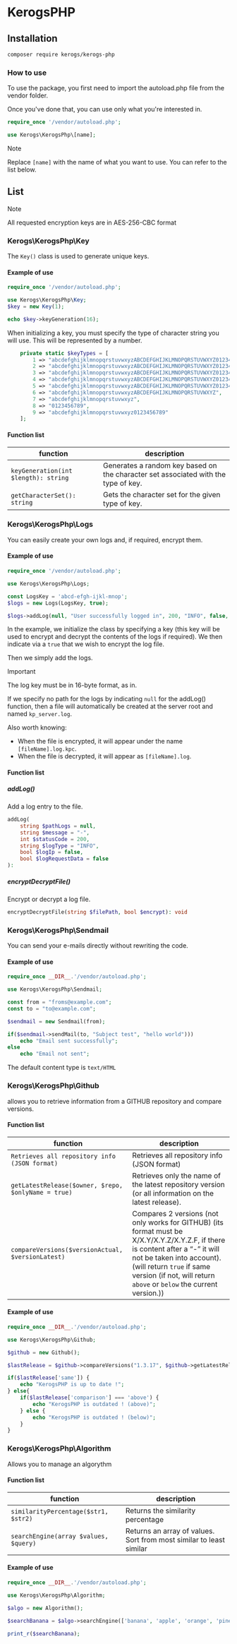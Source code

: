 # KerogsPHP

## Installation

```sh
composer require kerogs/kerogs-php
```

### How to use

To use the package, you first need to import the autoload.php file from the vendor folder.

Once you've done that, you can use only what you're interested in.

```php
require_once '/vendor/autoload.php';

use Kerogs\KerogsPhp\[name];
```

> [!NOTE]
> Replace `[name]` with the name of what you want to use. You can refer to the list below.

## List
> [!NOTE]
> All requested encryption keys are in AES-256-CBC format 

### Kerogs\KerogsPhp\Key

The `Key()` class is used to generate unique keys.

#### Example of use

```php
require_once '/vendor/autoload.php';

use Kerogs\KerogsPhp\Key;
$key = new Key(1);

echo $key->keyGeneration(16);
```

When initializing a key, you must specify the type of character string you will use. This will be represented by a number.

```php
    private static $keyTypes = [
        1 => "abcdefghijklmnopqrstuvwxyzABCDEFGHIJKLMNOPQRSTUVWXYZ0123456789_-( )'!@#$%^&*",
        2 => "abcdefghijklmnopqrstuvwxyzABCDEFGHIJKLMNOPQRSTUVWXYZ0123456789_-( )'!",
        3 => "abcdefghijklmnopqrstuvwxyzABCDEFGHIJKLMNOPQRSTUVWXYZ0123456789_-( )",
        4 => "abcdefghijklmnopqrstuvwxyzABCDEFGHIJKLMNOPQRSTUVWXYZ0123456789_-",
        5 => "abcdefghijklmnopqrstuvwxyzABCDEFGHIJKLMNOPQRSTUVWXYZ0123456789",
        6 => "abcdefghijklmnopqrstuvwxyzABCDEFGHIJKLMNOPQRSTUVWXYZ",
        7 => "abcdefghijklmnopqrstuvwxyz",
        8 => "0123456789",
        9 => "abcdefghijklmnopqrstuvwxyz0123456789"
    ];
```

#### Function list

|function|description|
|--------|-----------|
|``keyGeneration(int $length): string``|Generates a random key based on the character set associated with the type of key.|
|``getCharacterSet(): string``|Gets the character set for the given type of key.|

### Kerogs\KerogsPhp\Logs
You can easily create your own logs and, if required, encrypt them.
#### Example of use
```php
require_once '/vendor/autoload.php';

use Kerogs\KerogsPhp\Logs;

const LogsKey = 'abcd-efgh-ijkl-mnop';
$logs = new Logs(LogsKey, true);

$logs->addLog(null, "User successfully logged in", 200, "INFO", false, true);
```

In the example, we initialize the class by specifying a key (this key will be used to encrypt and decrypt the contents of the logs if required). We then indicate via a ``true`` that we wish to encrypt the log file.

Then we simply add the logs.

> [!IMPORTANT]
> The log key must be in 16-byte format, as in. 

If we specify no path for the logs by indicating ``null`` for the addLog() function, then a file will automatically be created at the server root and named ``kp_server.log``.

Also worth knowing:
- When the file is encrypted, it will appear under the name ``[fileName].log.kpc``.
- When the file is decrypted, it will appear as ``[fileName].log``.

#### Function list
##### addLog()
Add a log entry to the file.
```php
addLog(
    string $pathLogs = null,
    string $message = "-",
    int $statusCode = 200,
    string $logType = "INFO",
    bool $logIp = false,
    bool $logRequestData = false
):
```

##### encryptDecryptFile()
Encrypt or decrypt a log file.
```php
encryptDecryptFile(string $filePath, bool $encrypt): void
```

### Kerogs\KerogsPhp\Sendmail
You can send your e-mails directly without rewriting the code.

#### Example of use
```php
require_once __DIR__.'/vendor/autoload.php';

use Kerogs\KerogsPhp\Sendmail;

const from = "froms@example.com";
const to = "to@example.com";

$sendmail = new Sendmail(from);

if($sendmail->sendMail(to, "Subject test", "hello world")))
    echo "Email sent successfully";
else
    echo "Email not sent";
```
The default content type is ``text/HTML``

### Kerogs\KerogsPhp\Github
allows you to retrieve information from a GITHUB repository and compare versions.

#### Function list

|function|description|
|--------|-----------|
|``Retrieves all repository info (JSON format)``|Retrieves all repository info (JSON format)|
|``getLatestRelease($owner, $repo, $onlyName = true)``|Retrieves only the name of the latest repository version (or all information on the latest release).|
|``compareVersions($versionActual, $versionLatest)``|Compares 2 versions (not only works for GITHUB) (its format must be X/X.Y/X.Y.Z/X.Y.Z.F, if there is content after a “-” it will not be taken into account). (will return ``true`` if same version (if not, will return ``above`` or ``below`` the current version.))|

#### Example of use
```php
require_once __DIR__.'/vendor/autoload.php';

use Kerogs\KerogsPhp\Github;

$github = new Github();

$lastRelease = $github->compareVersions("1.3.17", $github->getLatestRelease("KSLaboratories", "kerogsPHP", false)['name']);

if($lastRelease['same']) {
    echo "KerogsPHP is up to date !";
} else{
    if($lastRelease['comparison'] === 'above') {
        echo "KerogsPHP is outdated ! (above)";
    } else {
        echo "KerogsPHP is outdated ! (below)";
    }
}
```

### Kerogs\KerogsPhp\Algorithm
Allows you to manage an algorythm

#### Function list

|function|description|
|--------|-----------|
|``similarityPercentage($str1, $str2)``|Returns the similarity percentage|
|``searchEngine(array $values, $query)``|Returns an array of values. Sort from most similar to least similar|

#### Example of use
```php
require_once __DIR__.'/vendor/autoload.php';

use Kerogs\KerogsPhp\Algorithm;

$algo = new Algorithm();

$searchBanana = $algo->searchEngine(['banana', 'apple', 'orange', 'pineapple'], 'banana');

print_r($searchBanana);
```